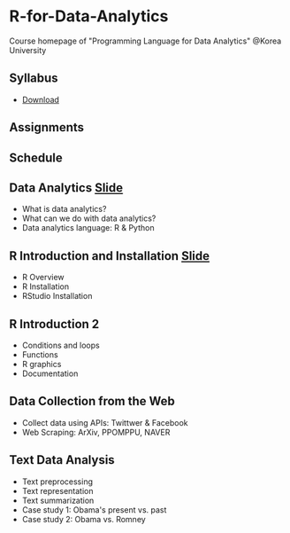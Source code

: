 # R-for-Data-Analytics
Course homepage of "Programming Language for Data Analytics" @Korea University

## Syllabus
* [Download](https://www.dropbox.com/s/n1pzuakkvwzw3bi/2019_2_Programming%20Language%20for%20Data%20Analytics.pdf?dl=0)

## Assignments

## Schedule
## Data Analytics [Slide](https://github.com/pilsung-kang/R-for-Data-Analytics/blob/master/01%20Data%20Analytics/01_Data%20Analytics.pdf)
* What is data analytics?
* What can we do with data analytics?
* Data analytics language: R & Python
  
## R Introduction and Installation [Slide](https://github.com/pilsung-kang/R-for-Data-Analytics/blob/master/02%20R%20Introduction%20and%20Installation/02_R%20Introduction%20and%20Installation.pdf)
* R Overview
* R Installation
* RStudio Installation
  
## R Introduction 2
* Conditions and loops
* Functions
* R graphics
* Documentation

## Data Collection from the Web
* Collect data using APIs: Twittwer & Facebook
* Web Scraping: ArXiv, PPOMPPU, NAVER

## Text Data Analysis
* Text preprocessing
* Text representation
* Text summarization
* Case study 1: Obama's present vs. past
* Case study 2: Obama vs. Romney
